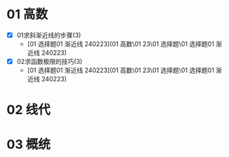 # 01 高数

- [x] 01求斜渐近线的步骤(3)
  * [01 选择题01 渐近线 240223](01 高数\01 23\01 选择题\01 选择题01 渐近线 240223) 
- [x] 02求函数极限的技巧(3)
  * [01 选择题01 渐近线 240223](01 高数\01 23\01 选择题\01 选择题01 渐近线 240223) 





# 02 线代





# 03 概统